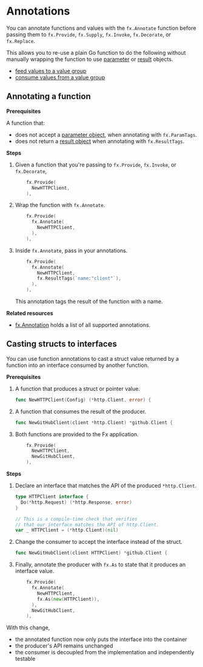 # Annotations

You can annotate functions and values with the `fx.Annotate` function
before passing them to
`fx.Provide`, `fx.Supply`, `fx.Invoke`, `fx.Decorate`, or `fx.Replace`.

This allows you to re-use a plain Go function to do the following
without manually wrapping the function to use
[parameter](parameter-objects.md) or [result](result-objects.md) objects.

- [feed values to a value group](value-groups/feed.md#with-annotated-functions)
- [consume values from a value group](value-groups/consume.md#with-annotated-functions)

<!-- TODO: named values and optional dependencies in the list above -->

## Annotating a function

**Prerequisites**

A function that:

- does not accept a [parameter object](parameter-objects.md), when
  annotating with `fx.ParamTags`.
- does not return a [result object](result-objects.md) when annotating
  with `fx.ResultTags`.

**Steps**

1. Given a function that you're passing to
   `fx.Provide`, `fx.Invoke`, or `fx.Decorate`,

   ```go mdox-exec='region ex/annotate/sample.go before'
       fx.Provide(
         NewHTTPClient,
       ),
   ```

2. Wrap the function with `fx.Annotate`.

   ```go mdox-exec='region ex/annotate/sample.go wrap'
       fx.Provide(
         fx.Annotate(
           NewHTTPClient,
         ),
       ),
   ```

3. Inside `fx.Annotate`, pass in your annotations.

   ```go mdox-exec='region ex/annotate/sample.go annotate'
       fx.Provide(
         fx.Annotate(
           NewHTTPClient,
           fx.ResultTags(`name:"client"`),
         ),
       ),
   ```

   This annotation tags the result of the function with a name.

**Related resources**

- [fx.Annotation](https://pkg.go.dev/go.uber.org/fx#Annotation)
  holds a list of all supported annotations.

## Casting structs to interfaces

You can use function annotations to cast a struct value returned by a function
into an interface consumed by another function.

**Prerequisites**

1. A function that produces a struct or pointer value.

   ```go mdox-exec='region ex/annotate/cast.go constructor'
   func NewHTTPClient(Config) (*http.Client, error) {
   ```

2. A function that consumes the result of the producer.

   ```go mdox-exec='region ex/annotate/cast_bad.go struct-consumer'
   func NewGitHubClient(client *http.Client) *github.Client {
   ```

3. Both functions are provided to the Fx application.

   ```go mdox-exec='region ex/annotate/cast_bad.go provides'
       fx.Provide(
         NewHTTPClient,
         NewGitHubClient,
       ),
   ```

**Steps**

1. Declare an interface that matches the API of the produced `*http.Client`.

   ```go mdox-exec='region ex/annotate/cast.go interface'
   type HTTPClient interface {
     Do(*http.Request) (*http.Response, error)
   }

   // This is a compile-time check that verifies
   // that our interface matches the API of http.Client.
   var _ HTTPClient = (*http.Client)(nil)
   ```

2. Change the consumer to accept the interface instead of the struct.

   ```go mdox-exec='region ex/annotate/cast.go iface-consumer'
   func NewGitHubClient(client HTTPClient) *github.Client {
   ```

3. Finally, annotate the producer with `fx.As` to state
   that it produces an interface value.

   ```go mdox-exec='region ex/annotate/cast.go provides'
       fx.Provide(
         fx.Annotate(
           NewHTTPClient,
           fx.As(new(HTTPClient)),
         ),
         NewGitHubClient,
       ),
   ```

With this change,

- the annotated function now only puts the interface into the container
- the producer's API remains unchanged
- the consumer is decoupled from the implementation and independently testable
